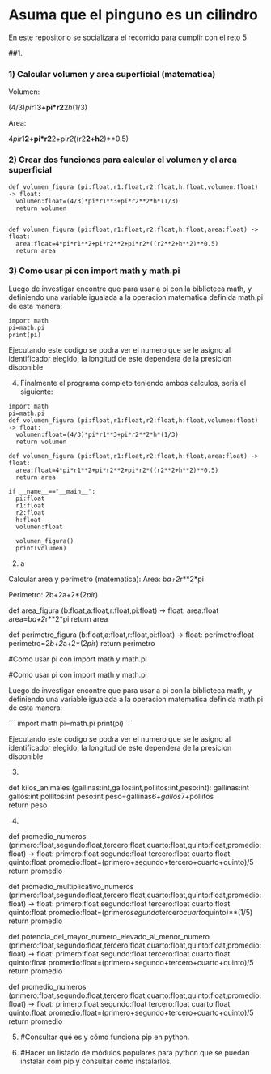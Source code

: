 # Asuma que el pinguno es un cilindro
En este repositorio se socializara el recorrido para cumplir con el reto 5

##1. 


### 1) Calcular volumen y area superficial (matematica)

Volumen: 

(4/3)*pi*r1**3+pi*r2**2*h*(1/3)


Area:

4*pi*r1**2+pi*r2**2+pi*r2*((r2**2+h**2)**0.5)


### 2) Crear dos funciones para calcular el volumen y el area superficial

```
def volumen_figura (pi:float,r1:float,r2:float,h:float,volumen:float) -> float:
  volumen:float=(4/3)*pi*r1**3+pi*r2**2*h*(1/3)
  return volumen


def volumen_figura (pi:float,r1:float,r2:float,h:float,area:float) -> float:
  area:float=4*pi*r1**2+pi*r2**2+pi*r2*((r2**2+h**2)**0.5)
  return area
```

### 3) Como usar pi con  import math y math.pi

Luego de investigar encontre que para usar a pi con la biblioteca math, y definiendo una variable igualada a la operacion matematica definida math.pi
de esta manera:

```
import math
pi=math.pi
print(pi)
```

Ejecutando este codigo se podra ver el numero que se le asigno al identificador elegido, la longitud de este dependera de la presicion disponible

4) Finalmente el programa completo teniendo ambos calculos, seria el siguiente:

```
import math
pi=math.pi
def volumen_figura (pi:float,r1:float,r2:float,h:float,volumen:float) -> float:
  volumen:float=(4/3)*pi*r1**3+pi*r2**2*h*(1/3)
  return volumen

def volumen_figura (pi:float,r1:float,r2:float,h:float,area:float) -> float:
  area:float=4*pi*r1**2+pi*r2**2+pi*r2*((r2**2+h**2)**0.5)
  return area

if __name__=="__main__":
  pi:float
  r1:float
  r2:float
  h:float
  volumen:float
  
  volumen_figura()
  print(volumen)
```

2. a


Calcular area y perimetro (matematica):
Area: 
b*a+2*r**2*pi

Perimetro:
2b+2a+2*(2*pi*r)

def area_figura (b:float,a:float,r:float,pi:float) -> float:
  area:float
  area=b*a+2*r**2*pi
  return area

def perimetro_figura (b:float,a:float,r:float,pi:float) -> float:
  perimetro:float
  perimetro=2*b+2*a+2*(2*pi*r)
  return perimetro

#Como usar pi con  import math y math.pi

#Como usar pi con  import math y math.pi

Luego de investigar encontre que para usar a pi con la biblioteca math, y definiendo una variable igualada a la operacion matematica definida math.pi
de esta manera:

´´´
import math
pi=math.pi
print(pi)
´´´

Ejecutando este codigo se podra ver el numero que se le asigno al identificador elegido, la longitud de este dependera de la presicion disponible                                                                                                                                                                                                                                                                                                                                                                                                                                                                                                                                                                                                                                                                                                                                                                                                                                                                                                                                                                                                                                                                                                                                                                                                                                                                                                                                          

3. 

def kilos_animales (gallinas:int,gallos:int,pollitos:int,peso:int):
  gallinas:int
  gallos:int
  pollitos:int
  peso:int
  peso=gallinas*6+gallos*7+pollitos                          
  return peso

4. 
   
def promedio_numeros (primero:float,segundo:float,tercero:float,cuarto:float,quinto:float,promedio:float) -> float:
  primero:float
  segundo:float
  tercero:float
  cuarto:float
  quinto:float
  promedio:float=(primero+segundo+tercero+cuarto+quinto)/5
  return promedio

def promedio_multiplicativo_numeros (primero:float,segundo:float,tercero:float,cuarto:float,quinto:float,promedio:float) -> float:
  primero:float
  segundo:float
  tercero:float
  cuarto:float
  quinto:float
  promedio:float=(primero*segundo*tercero*cuarto*quinto)**(1/5)
  return promedio

def potencia_del_mayor_numero_elevado_al_menor_numero (primero:float,segundo:float,tercero:float,cuarto:float,quinto:float,promedio:float) -> float:
  primero:float
  segundo:float
  tercero:float
  cuarto:float
  quinto:float
  promedio:float=(primero+segundo+tercero+cuarto+quinto)/5
  return promedio

def promedio_numeros (primero:float,segundo:float,tercero:float,cuarto:float,quinto:float,promedio:float) -> float:
  primero:float
  segundo:float
  tercero:float
  cuarto:float
  quinto:float
  promedio:float=(primero+segundo+tercero+cuarto+quinto)/5
  return promedio


5. #Consultar qué es y cómo funciona pip en python.

6. #Hacer un listado de módulos populares para python que se puedan instalar com pip y consultar cómo instalarlos.




